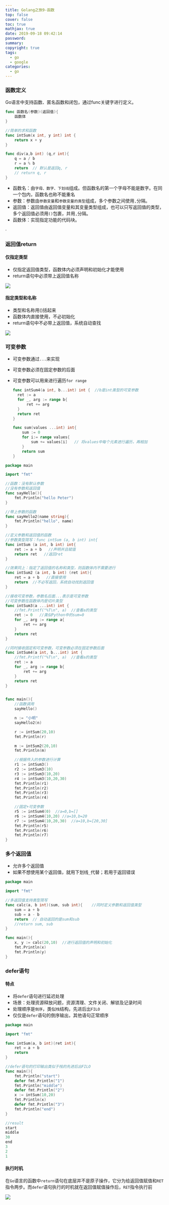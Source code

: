 ```yaml
---
title: Golang之旅9-函数
top: false
cover: false
toc: true
mathjax: true
date: 2019-09-18 09:42:14
password:
summary:
copyright: true
tags: 
  - go
  - google
categories:
  - go
---
```


### 函数定义

Go语言中支持函数、匿名函数和闭包，通过func关键字进行定义。

```go
func 函数名(参数)(返回值){
    函数体
}

//简单的求和函数
func intSum(x int, y int) int {
	return x + y
}

func div(a,b int) (q,r int){
    q = a / b
    r = a % b
    return  // 默认是返回q, r
    // return q, r
}
```

- 函数名：由`字母、数字、下划线`组成。但函数名的第一个字母不能是数字。在同一个包内，函数名也称不能重名
- 参数：参数由`参数变量`和`参数变量的类型`组成，多个参数之间使用`,`分隔。
- 返回值：返回值由返回值变量和其变量类型组成，也可以只写返回值的类型，多个返回值必须用`()`包裹，并用`,`分隔。
- 函数体：实现指定功能的代码块。

·

### 返回值return

#### 仅指定类型

- 仅指定返回值类型，函数体内必须声明和初始化才能使用
- return语句中必须带上返回值名称

![](https://s2.ax1x.com/2019/09/18/nTudbt.png)

#### 指定类型和名称

- 类型和名称用()括起来
- 函数体内直接使用，不必初始化
- return语句中不必带上返回值，系统自动查找

![](https://s2.ax1x.com/2019/09/18/nTKpGD.png)

### 可变参数

- 可变参数通过`...`来实现

- 可变参数必须在固定参数的后面

- 可变参数可以用来进行遍历`for range`

  ```go
  func intSum4(a int, b...int) int {  //b是int类型的可变参数
  	ret := a
  	for _, arg := range b{
  		ret += arg
  	}
  	return ret
  }
  ```

  ```go
  func sum(values ...int) int{
      sum := 0
      for i:= range values{
          sum += values[i]   // 将values中每个元素进行遍历，再相加
      }
      return sum
  }
  ```
  
  
  
  

```go
package main

import "fmt"

//函数：没有默认参数
//没有参数和返回值
func sayHello(){
	fmt.Println("hello Peter")
}

//带上参数的函数
func sayHello2(name string){
	fmt.Println("hello", name)
}

//定义参数和返回值的函数
//参数类型简写：func intSum (a, b int) int{ 
func intSum (a int, b int) int{
	ret := a + b   //声明并且赋值
	return ret   //返回ret
}

//效果同上：指定了返回值的名称和类型，则函数体内不需要进行
func intSum2 (a int, b int) (ret int){
	ret = a + b   //直接使用
	return  //不必写返回，系统自动找到返回值
}

//接收可变参数，参数名后面...表示是可变参数
//可变参数在函数体内是切片类型
func intSum3(a ...int) int {
	//fmt.Printf("%T\n", a)  //查看a的类型
	ret := 0   //类似Python中的sum=0
	for _, arg := range a{
		ret += arg
	}
	return ret
}

//同时接收固定和可变参数，可变参数必须在固定参数后面
func intSum4(a int, b...int) int {
	//fmt.Printf("%T\n", a)  //查看a的类型
	ret := a
	for _, arg := range b{
		ret += arg
	}
	return ret
}


func main(){
	//函数调用
	sayHello()

	n := "小明"
	sayHello2(n)

	r := intSum(20,10)
	fmt.Println(r)

	m := intSum2(20,10)
	fmt.Println(m)

	//根据传入的参数进行计算
	r1 := intSum3()
	r2 := intSum3(10)
	r3 := intSum3(10,20)
	r4 := intSum3(10,20,30)
	fmt.Println(r1)
	fmt.Println(r2)
	fmt.Println(r3)
	fmt.Println(r4)

	//固定+可变参数
	r5 := intSum4(0)  //a=0,b=[]
	r6 := intSum4(10,20) //a=10,b=20
	r7 := intSum4(10,20,30)  //a=10,b=[20,30]
	fmt.Println(r5)
	fmt.Println(r6)
	fmt.Println(r7)
}
```



### 多个返回值

- 允许多个返回值
- 如果不想使用某个返回值，就用下划线`_`代替；若用于返回错误

```go
package main

import "fmt"

//多返回值支持类型简写
func calc(a, b int)(sum, sub int){    //同时定义参数和返回值类型
	sum = a + b
	sub = a - b
	return  // 自动返回的是sum和sub
	//return sum, sub
}

func main(){
	x, y := calc(20,10)  //进行返回值的声明和初始化
	fmt.Println(x)
	fmt.Println(y)
}
```



### defer语句

#### 特点

- 将`defer`语句进行延迟处理
- 场景：处理资源释放问题，资源清理、文件关闭、解锁及记录时间
- 处理顺序是`倒序`，类似`栈`结构，先进后出`FILO`
- 仅仅是`defer`语句的倒序输出，其他语句正常顺序

```go
package main

import "fmt"

func intSum(a, b int)(ret int){
	ret = a + b
	return
}

//defer语句的打印输出类似于栈的先进后出FILO
func main(){
	fmt.Println("start")
	defer fmt.Println("1")
	fmt.Println("middle")
	defer fmt.Println("2")
	x := intSum(10,20)
	fmt.Println(x)
	defer fmt.Println("3")
	fmt.Println("end")
}

//result
start
middle
30
end
3
2
1
```

#### 执行时机

在`Go`语言的函数中`return`语句在底层并不是原子操作，它分为给返回值赋值和`RET`指令两步。而`defer`语句执行的时机就在返回值赋值操作后，`RET`指令执行前

![](https://www.liwenzhou.com/images/Go/func/defer.png)